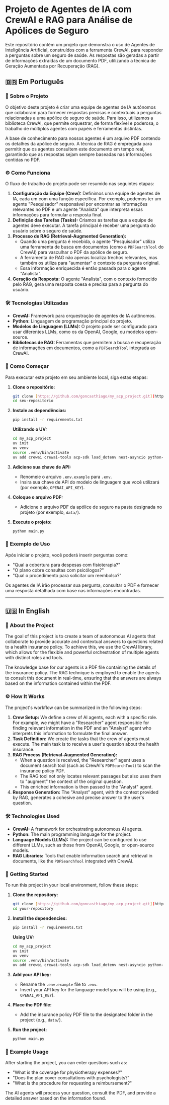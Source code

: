 # Projeto de Agentes de IA com CrewAI e RAG para Análise de Apólices de Seguro

Este repositório contém um projeto que demonstra o uso de Agentes de Inteligência Artificial, construídos com a ferramenta CrewAI, para responder a perguntas sobre um seguro de saúde. As respostas são geradas a partir de informações extraídas de um documento PDF, utilizando a técnica de Geração Aumentada por Recuperação (RAG).

## 🇧🇷 Em Português

### 📄 Sobre o Projeto

O objetivo deste projeto é criar uma equipe de agentes de IA autônomos que colaboram para fornecer respostas precisas e contextuais a perguntas relacionadas a uma apólice de seguro de saúde. Para isso, utilizamos a biblioteca CrewAI, que permite orquestrar, de forma flexível e poderosa, o trabalho de múltiplos agentes com papéis e ferramentas distintas.

A base de conhecimento para nossos agentes é um arquivo PDF contendo os detalhes da apólice de seguro. A técnica de RAG é empregada para permitir que os agentes consultem este documento em tempo real, garantindo que as respostas sejam sempre baseadas nas informações contidas no PDF.

### ⚙️ Como Funciona

O fluxo de trabalho do projeto pode ser resumido nas seguintes etapas:

1.  **Configuração da Equipe (Crew):** Definimos uma equipe de agentes de IA, cada um com uma função específica. Por exemplo, podemos ter um agente "Pesquisador" responsável por encontrar as informações relevantes no PDF e um agente "Analista" que interpreta essas informações para formular a resposta final.
2.  **Definição das Tarefas (Tasks):** Criamos as tarefas que a equipe de agentes deve executar. A tarefa principal é receber uma pergunta do usuário sobre o seguro de saúde.
3.  **Processo de RAG (Retrieval-Augmented Generation):**
    * Quando uma pergunta é recebida, o agente "Pesquisador" utiliza uma ferramenta de busca em documentos (como a `PDFSearchTool` do CrewAI) para vasculhar o PDF da apólice de seguro.
    * A ferramenta de RAG não apenas localiza trechos relevantes, mas também os utiliza para "aumentar" o contexto da pergunta original.
    * Essa informação enriquecida é então passada para o agente "Analista".
4.  **Geração da Resposta:** O agente "Analista", com o contexto fornecido pelo RAG, gera uma resposta coesa e precisa para a pergunta do usuário.

### 🛠️ Tecnologias Utilizadas

* **CrewAI:** Framework para orquestração de agentes de IA autônomos.
* **Python:** Linguagem de programação principal do projeto.
* **Modelos de Linguagem (LLMs):** O projeto pode ser configurado para usar diferentes LLMs, como os da OpenAI, Google, ou modelos open-source.
* **Bibliotecas de RAG:** Ferramentas que permitem a busca e recuperação de informações em documentos, como a `PDFSearchTool` integrada ao CrewAI.

### 🚀 Como Começar

Para executar este projeto em seu ambiente local, siga estas etapas:

1.  **Clone o repositório:**
    ```bash
    git clone [https://github.com/goncasthiago/my_acp_project.git](https://github.com/goncasthiago/my_acp_project.git)
    cd seu-repositorio
    ```

2.  **Instale as dependências:**
    ```bash
    pip install -r requirements.txt
    ```

    **Utilizando o UV:**
    ```bash
    cd my_acp_project
    uv init
    uv venv
    source .venv/bin/activate
    uv add crewai crewai-tools acp-sdk load_dotenv nest-asyncio python-dotenv colorama smolagents duckduckgo-search ddgs markdownify requests
    ```
3.  **Adicione sua chave de API:**
    * Renomeie o arquivo `.env.example` para `.env`.
    * Insira sua chave de API do modelo de linguagem que você utilizará (por exemplo, `OPENAI_API_KEY`).

4.  **Coloque o arquivo PDF:**
    * Adicione o arquivo PDF da apólice de seguro na pasta designada no projeto (por exemplo, `data/`).

5.  **Execute o projeto:**
    ```bash
    python main.py
    ```

### 💬 Exemplo de Uso

Após iniciar o projeto, você poderá inserir perguntas como:

* "Qual a cobertura para despesas com fisioterapia?"
* "O plano cobre consultas com psicólogos?"
* "Qual o procedimento para solicitar um reembolso?"

Os agentes de IA irão processar sua pergunta, consultar o PDF e fornecer uma resposta detalhada com base nas informações encontradas.

---

## 🇺🇸 In English

### 📄 About the Project

The goal of this project is to create a team of autonomous AI agents that collaborate to provide accurate and contextual answers to questions related to a health insurance policy. To achieve this, we use the CrewAI library, which allows for the flexible and powerful orchestration of multiple agents with distinct roles and tools.

The knowledge base for our agents is a PDF file containing the details of the insurance policy. The RAG technique is employed to enable the agents to consult this document in real-time, ensuring that the answers are always based on the information contained within the PDF.

### ⚙️ How It Works

The project's workflow can be summarized in the following steps:

1.  **Crew Setup:** We define a crew of AI agents, each with a specific role. For example, we might have a "Researcher" agent responsible for finding relevant information in the PDF and an "Analyst" agent who interprets this information to formulate the final answer.
2.  **Task Definition:** We create the tasks that the crew of agents must execute. The main task is to receive a user's question about the health insurance.
3.  **RAG Process (Retrieval-Augmented Generation):**
    * When a question is received, the "Researcher" agent uses a document search tool (such as CrewAI's `PDFSearchTool`) to scan the insurance policy PDF.
    * The RAG tool not only locates relevant passages but also uses them to "augment" the context of the original question.
    * This enriched information is then passed to the "Analyst" agent.
4.  **Response Generation:** The "Analyst" agent, with the context provided by RAG, generates a cohesive and precise answer to the user's question.

### 🛠️ Technologies Used

* **CrewAI:** A framework for orchestrating autonomous AI agents.
* **Python:** The main programming language for the project.
* **Language Models (LLMs):** The project can be configured to use different LLMs, such as those from OpenAI, Google, or open-source models.
* **RAG Libraries:** Tools that enable information search and retrieval in documents, like the `PDFSearchTool` integrated with CrewAI.

### 🚀 Getting Started

To run this project in your local environment, follow these steps:

1.  **Clone the repository:**
    ```bash
    git clone [https://github.com/goncasthiago/my_acp_project.git](https://github.com/goncasthiago/my_acp_project.git)
    cd your-repository
    ```

2.  **Install the dependencies:**
    ```bash
    pip install -r requirements.txt
    ```

     **Using UV:**
    ```bash
    cd my_acp_project
    uv init
    uv venv
    source .venv/bin/activate
    uv add crewai crewai-tools acp-sdk load_dotenv nest-asyncio python-dotenv colorama smolagents duckduckgo-search markdownify requests ddgs

3.  **Add your API key:**
    * Rename the `.env.example` file to `.env`.
    * Insert your API key for the language model you will be using (e.g., `OPENAI_API_KEY`).

4.  **Place the PDF file:**
    * Add the insurance policy PDF file to the designated folder in the project (e.g., `data/`).

5.  **Run the project:**
    ```bash
    python main.py
    ```

### 💬 Example Usage

After starting the project, you can enter questions such as:

* "What is the coverage for physiotherapy expenses?"
* "Does the plan cover consultations with psychologists?"
* "What is the procedure for requesting a reimbursement?"

The AI agents will process your question, consult the PDF, and provide a detailed answer based on the information found.



